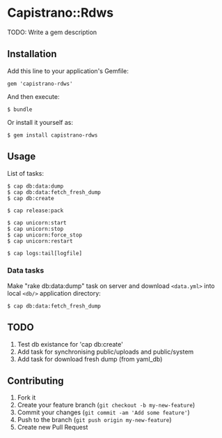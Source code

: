 # Capistrano::Rdws

TODO: Write a gem description

## Installation

Add this line to your application's Gemfile:

    gem 'capistrano-rdws'

And then execute:

    $ bundle

Or install it yourself as:

    $ gem install capistrano-rdws

## Usage

List of tasks:

    $ cap db:data:dump
    $ cap db:data:fetch_fresh_dump
    $ cap db:create

    $ cap release:pack

    $ cap unicorn:start
    $ cap unicorn:stop
    $ cap unicorn:force_stop
    $ cap unicorn:restart

    $ cap logs:tail[logfile]

### Data tasks
Make "rake db:data:dump" task on server and download `<data.yml>` into local `<db/>` application directory:

    $ cap db:data:fetch_fresh_dump


## TODO

1. Test db existance for 'cap db:create'
2. Add task for synchronising public/uploads and public/system
3. Add task for download fresh dump (from yaml_db)

## Contributing

1. Fork it
2. Create your feature branch (`git checkout -b my-new-feature`)
3. Commit your changes (`git commit -am 'Add some feature'`)
4. Push to the branch (`git push origin my-new-feature`)
5. Create new Pull Request
